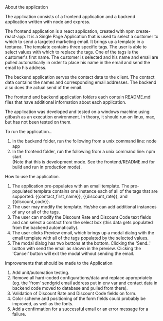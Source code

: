 About the application

The application consists of a frontend application and a backend application written with node and express.

The frontend application is a react application, created with npm create-react-app. It is a Single Page Application that is used to select a customer to which to send a targeted marketing email. It brings up a template in a textarea. The template contains three specific tags. The user is able to select values with which to replace the tags. One of the tags is the customer's first name. The customer is selected and his name and email are pulled automatically in order to place his name in the email and send the email to his address.

The backend application serves the contact data to the client. The contact data contains the names and corresponding email addresses. The backend also does the actual send of the email.

The frontend and backend application folders each contain README.md files that have additional information about each application.

The application was developed and tested on a windows machine using gitbash as an execution environment. In theory, it should run on linux, mac, but has not been tested on them.


To run the application...
1. In the backend folder, run the following from a unix command line:
      node app
2. In the frontend folder, run the following from a unix command line:
      npm start   
      (Note that this is development mode. See the frontend/README.md for build and run in production mode).

How to use the application.
1. The application pre-populates with an email template. The pre-populated template contains one instance each of all of the tags that are supported:
{{contact_first_name}}, {{discount_rate}}, and {{discount_code}}.
2. The user may modify the template. He/she can add additional instances of any or all of the tags.
3. The user can modify the Discount Rate and Discount Code text fields and can select a contact from the select box (this data gets populated from the backend automatically).
4. The user clicks Preview email, which brings up a modal dialog with the email template with all of the tags populated by the selected values.
5. The modal dialog has two buttons at the bottom. Clicking the 'Send..' button with send the email as shown in the preview. Clicking the 'Cancel' button will exit the modal without sending the email.

Improvements that should be made to the Application
1. Add unit/automation testing.
2. Remove all hard-coded configurations/data and replace appropriately (eg. the 'from' sendgrid email address put in env var and contact data in backend code moved to database and pulled from there).
3. Validation of Discount Rate and Discount Code fields on form.
4. Color scheme and positioning of the form fields could probably be improved, as well as the fonts.
5. Add a confirmation for a successful email or an error message for a failure.

